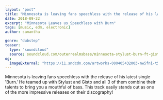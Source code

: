 ```yaml
---
layout: "post"
title: "Minnesota is leaving fans speechless with the release of his latest single 'Burn.' "
date: 2018-09-22
excerpt: "Minnesota Leaves us Speechless with Burn"
tags: [music, edm, electronic]
author: samantha

genre: "dubstep"
teaser:
  type: "soundcloud"
  source: soundcloud.com/outerrealmsbass/minnesota-stylust-burn-ft-gisto-1
og:
  imageExternal: "https://i1.sndcdn.com/artworks-000405432003-nw5fni-t500x500.jpg"
---
```

Minnesota is leaving fans speechless with the release of his latest single 'Burn.' He teamed up with Stylust and Gisto and all 3 of them combine their talents to bring you a mouthful of bass. This track easily stands out as one of the more impressive releases on their discography!
